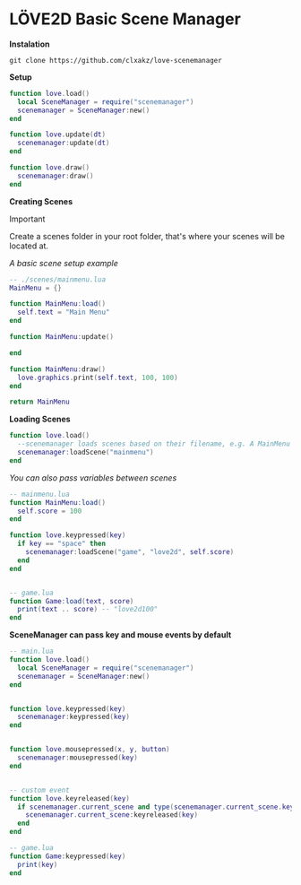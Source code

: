 # LÖVE2D Basic Scene Manager

**Instalation**
```
git clone https://github.com/clxakz/love-scenemanager
```

**Setup**
```lua
function love.load()
  local SceneManager = require("scenemanager")
  scenemanager = SceneManager:new()
end

function love.update(dt)
  scenemanager:update(dt)
end

function love.draw()
  scenemanager:draw()
end
```

**Creating Scenes**
> [!IMPORTANT]
> Create a scenes folder in your root folder, that's where your scenes will be located at.

*A basic scene setup example*
```lua
-- ./scenes/mainmenu.lua
MainMenu = {}

function MainMenu:load()
  self.text = "Main Menu"
end

function MainMenu:update()

end

function MainMenu:draw()
  love.graphics.print(self.text, 100, 100)
end

return MainMenu
```

**Loading Scenes**
```lua
function love.load()
  --scenemanager loads scenes based on their filename, e.g. A MainMenu scene should be called mainmenu.lua
  scenemanager:loadScene("mainmenu")
end
```

*You can also pass variables between scenes*
```lua
-- mainmenu.lua
function MainMenu:load()
  self.score = 100
end

function love.keypressed(key)
  if key == "space" then
    scenemanager:loadScene("game", "love2d", self.score)
  end
end


-- game.lua
function Game:load(text, score)
  print(text .. score) -- "love2d100"
end
```

**SceneManager can pass key and mouse events by default**

```lua
-- main.lua
function love.load()
  local SceneManager = require("scenemanager")
  scenemanager = SceneManager:new()
end


function love.keypressed(key)
  scenemanager:keypressed(key)
end


function love.mousepressed(x, y, button)
  scenemanager:mousepressed(key)
end


-- custom event
function love.keyreleased(key)
  if scenemanager.current_scene and type(scenemanager.current_scene.keyreleased) == "function" then
    scenemanager.current_scene:keyreleased(key) 
  end
end

-- game.lua
function Game:keypressed(key)
  print(key)
end
```
